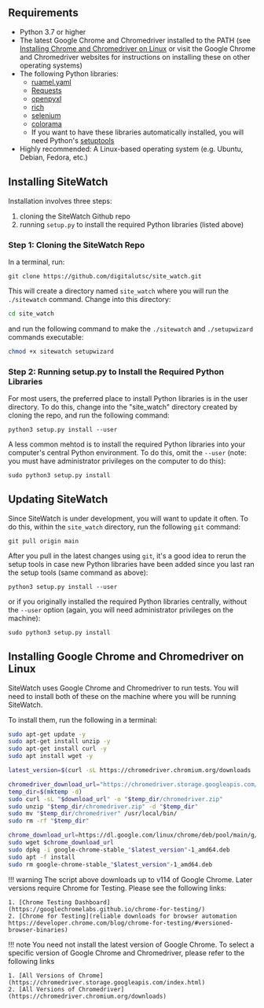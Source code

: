 ## Requirements

* Python 3.7 or higher
* The latest Google Chrome and Chromedriver installed to the PATH (see [Installing Chrome and Chromedriver on Linux](#installing-chrome-and-chromedriver) or visit the Google Chrome and Chromedriver websites for instructions on installing these on other operating systems)
* The following Python libraries:
    * [ruamel.yaml](https://yaml.readthedocs.io/en/latest/index.html)
    * [Requests](https://2.python-requests.org/en/master/)
    * [openpyxl](https://pypi.org/project/openpyxl/)
    * [rich](https://pypi.org/project/rich/)
    * [selenium](https://pypi.org/project/selenium/)
    * [colorama](https://pypi.org/project/colorama/)
    * If you want to have these libraries automatically installed, you will need Python's [setuptools](https://pypi.org/project/setuptools/)
* Highly recommended: A Linux-based operating system (e.g. Ubuntu, Debian, Fedora, etc.)

## Installing SiteWatch

Installation involves three steps:

1. cloning the SiteWatch Github repo
2. running `setup.py` to install the required Python libraries (listed above)

### Step 1: Cloning the SiteWatch Repo

In a terminal, run:

`git clone https://github.com/digitalutsc/site_watch.git`

This will create a directory named `site_watch` where you will run the `./sitewatch` command. Change into this directory:
```bash
cd site_watch
```
and run the following command to make the `./sitewatch` and `./setupwizard` commands executable:
```bash
chmod +x sitewatch setupwizard
```

### Step 2: Running setup.py to Install the Required Python Libraries

For most users, the preferred place to install Python libraries is in the user directory. To do this, change into the "site_watch" directory created by cloning the repo, and run the following command:

`python3 setup.py install --user`

A less common mehtod is to install the required Python libraries into your computer's central Python environment. To do this, omit the `--user` (note: you must have administrator privileges on the computer to do this):

`sudo python3 setup.py install`

## Updating SiteWatch

Since SiteWatch is under development, you will want to update it often. To do this, within the `site_watch` directory, run the following `git` command:

`git pull origin main`

After you pull in the latest changes using `git`, it's a good idea to rerun the setup tools in case new Python libraries have been added since you last ran the setup tools (same command as above):

`python3 setup.py install --user`

or if you originally installed the required Python libraries centrally, without the `--user` option (again, you will need administrator privileges on the machine):

`sudo python3 setup.py install`

## Installing Google Chrome and Chromedriver on Linux

SiteWatch uses Google Chrome and Chromedriver to run tests. You will need to install both of these on the machine where you will be running SiteWatch. 


To install them, run the following in a terminal:

```bash
sudo apt-get update -y
sudo apt-get install unzip -y
sudo apt-get install curl -y
sudo apt install wget -y

latest_version=$(curl -sL https://chromedriver.chromium.org/downloads | grep -oP 'ChromeDriver \K([0-9]+.[0-9]+.[0-9]+.[0-9]+)' | head -n 1)

chromedriver_download_url="https://chromedriver.storage.googleapis.com/$latest_version/chromedriver_linux64.zip"
temp_dir=$(mktemp -d)
sudo curl -sL "$download_url" -o "$temp_dir/chromedriver.zip"
sudo unzip "$temp_dir/chromedriver.zip" -d "$temp_dir"
sudo mv "$temp_dir/chromedriver" /usr/local/bin/
sudo rm -rf "$temp_dir"

chrome_download_url=https://dl.google.com/linux/chrome/deb/pool/main/g/google-chrome-stable/google-chrome-stable_"$latest_version"-1_amd64.deb
sudo wget $chrome_download_url
sudo dpkg -i google-chrome-stable_"$latest_version"-1_amd64.deb
sudo apt -f install
sudo rm google-chrome-stable_"$latest_version"-1_amd64.deb
```

!!! warning
    The script above downloads up to v114 of Google Chrome. Later versions require Chrome for Testing. Please see the following links:
    
    1. [Chrome Testing Dashboard](https://googlechromelabs.github.io/chrome-for-testing/)
    2. [Chrome for Testing](reliable downloads for browser automation https://developer.chrome.com/blog/chrome-for-testing/#versioned-browser-binaries)

!!! note
    You need not install the latest version of Google Chrome. To select a specific version of Google Chrome and Chromedriver, please refer to the following links
    
    1. [All Versions of Chrome](https://chromedriver.storage.googleapis.com/index.html)
    2. [All Versions of Chromedriver](https://chromedriver.chromium.org/downloads)